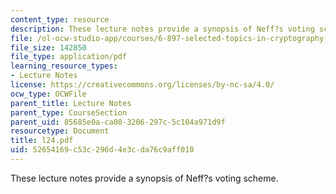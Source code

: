 ```yaml
---
content_type: resource
description: These lecture notes provide a synopsis of Neff?s voting scheme.
file: /ol-ocw-studio-app/courses/6-897-selected-topics-in-cryptography-spring-2004/52654169c53c296d4e3cda76c9aff010_l24.pdf
file_size: 142850
file_type: application/pdf
learning_resource_types:
- Lecture Notes
license: https://creativecommons.org/licenses/by-nc-sa/4.0/
ocw_type: OCWFile
parent_title: Lecture Notes
parent_type: CourseSection
parent_uid: 85685e0a-ca08-3206-297c-5c104a971d9f
resourcetype: Document
title: l24.pdf
uid: 52654169-c53c-296d-4e3c-da76c9aff010
---
```

These lecture notes provide a synopsis of Neff?s voting scheme.